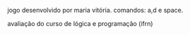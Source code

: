 jogo desenvolvido por maria vitória.
comandos: a,d e space.

avaliação do curso de lógica e programação (ifrn)
